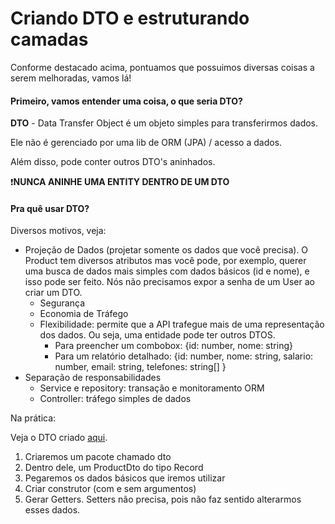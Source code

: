 # Criando DTO e estruturando camadas

Conforme destacado acima, pontuamos que possuimos diversas coisas a serem melhoradas, vamos lá!

#### Primeiro, vamos entender uma coisa, o que seria DTO?



**DTO** - Data Transfer Object é um objeto simples para transferirmos dados.

Ele não é gerenciado por uma lib de ORM (JPA) / acesso a dados.

Além disso, pode conter outros DTO's aninhados.

❗**NUNCA ANINHE UMA ENTITY DENTRO DE UM DTO**

#### Pra quê usar DTO?



Diversos motivos, veja:

* Projeção de Dados (projetar somente os dados que você precisa). O Product tem diversos atributos mas você pode, por exemplo, querer uma busca de dados mais simples com dados básicos (id e nome), e isso pode ser feito. Nós não precisamos expor a senha de um User ao criar um DTO.
  * Segurança
  * Economia de Tráfego
  * Flexibilidade: permite que a API trafegue mais de uma representação dos dados. Ou seja, uma entidade pode ter outros DTOS.
    * Para preencher um combobox: {id: number, nome: string}
    * Para um relatório detalhado: {id: number, nome: string, salario: number, email: string, telefones: string\[] }
* Separação de responsabilidades
  * Service e repository: transação e monitoramento ORM
  * Controller: tráfego simples de dados

Na prática:

Veja o DTO criado [aqui](https://github.com/zenonxd/api-camadas-crud-excp-validation/blob/main).

1. Criaremos um pacote chamado dto
2. Dentro dele, um ProductDto do tipo Record
3. Pegaremos os dados básicos que iremos utilizar
4. Criar construtor (com e sem argumentos)
5. Gerar Getters. Setters não precisa, pois não faz sentido alterarmos esses dados.

